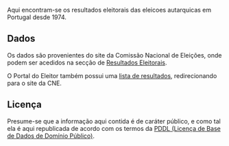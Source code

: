 Aqui encontram-se os resultados eleitorais das eleicoes autarquicas em Portugal
desde 1974.


Dados
-----

Os dados são provenientes do site da Comissão Nacional de Eleições, onde podem
ser acedidos na secção de [Resultados Eleitorais](http://eleicoes.cne.pt/sel_eleicoes.cfm?m=raster).

O Portal do Eleitor também possui uma [lista de resultados](http://www.portaldoeleitor.pt/Paginas/HistoricodeResultados.aspx), redirecionando para o site da CNE.  


Licença
-------

Presume-se que a informação aqui contida é de caráter público, e como tal ela é
aqui republicada de acordo com os termos da [PDDL (Licença de Base de Dados de
Domínio Público)](http://opendatacommons.org/licenses/pddl/).

